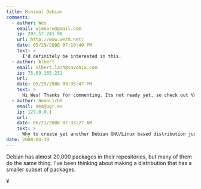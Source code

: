 ```yaml
---
title: Minimal Debian
comments:
  - author: Wes
    email: wjmoore@gmail.com
    ip: 203.57.241.98
    url: http://www.wezm.net/
    date: 05/29/2008 07:10:40 PM
    text: >
      I'd definitely be interested in this.
  - author: Albert
    email: albert.lash@savonix.com
    ip: 75.69.165.231
    url:
    date: 05/29/2008 09:35:47 PM
    text: >
      Hi Wes! Thanks for commenting. Its not ready yet, so check out Voyage Linux and NODOWS.
  - author: NeonLicht
    email: ama@ugr.es
    ip: 127.0.0.1
    url:
    date: 06/21/2008 07:33:27 AM
    text: >
      Why to create yet another Debian GNU/Linux based distribution just to have less packages?  I rather do not install the packages I am not interested in.<br/><br/>What it would be really interesting, from my point of view, would be a Debian GNU/Linux installer (alternative to the "official" one) which would run on less memory (even on 8-16MB) and which would install an smaller base system (something like 50-80MB) by not installing documentation and, maybe, some packages on the Debian official base system.
date: 2008-04-30
---
```

Debian has almost 20,000 packages in their repositories, but many of them do the same thing. I've been thinking about making a distribution that has a smaller subset of packages.

¥

